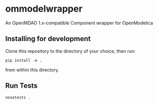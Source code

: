 # ommodelwrapper
An OpenMDAO 1.x-compatible Component wrapper for OpenModelica

## Installing for development

Clone this repository to the directory of your choice, then run:

    pip install -e .

from within this directory.

## Run Tests

    nosetests .

